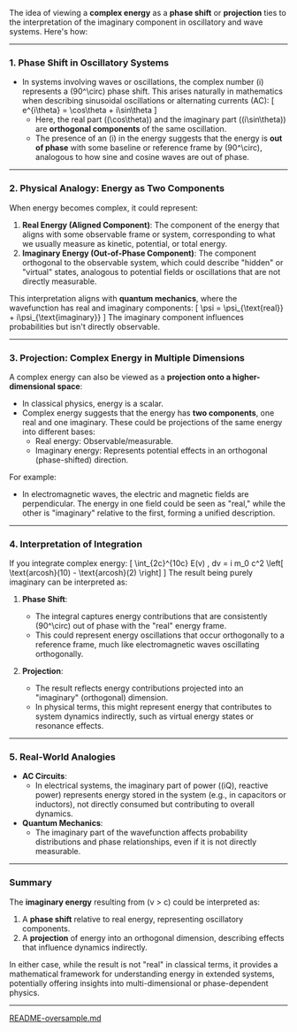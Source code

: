 The idea of viewing a **complex energy** as a **phase shift** or **projection** ties to the interpretation of the imaginary component in oscillatory and wave systems. Here's how:

---

### 1. **Phase Shift in Oscillatory Systems**
- In systems involving waves or oscillations, the complex number \(i\) represents a \(90^\circ\) phase shift. This arises naturally in mathematics when describing sinusoidal oscillations or alternating currents (AC):
  \[
  e^{i\theta} = \cos\theta + i\sin\theta
  \]
  - Here, the real part (\(\cos\theta\)) and the imaginary part (\(i\sin\theta\)) are **orthogonal components** of the same oscillation.
  - The presence of an \(i\) in the energy suggests that the energy is **out of phase** with some baseline or reference frame by \(90^\circ\), analogous to how sine and cosine waves are out of phase.

---

### 2. **Physical Analogy: Energy as Two Components**
When energy becomes complex, it could represent:
1. **Real Energy (Aligned Component)**: The component of the energy that aligns with some observable frame or system, corresponding to what we usually measure as kinetic, potential, or total energy.
2. **Imaginary Energy (Out-of-Phase Component)**: The component orthogonal to the observable system, which could describe "hidden" or "virtual" states, analogous to potential fields or oscillations that are not directly measurable.

This interpretation aligns with **quantum mechanics**, where the wavefunction has real and imaginary components:
\[
\psi = \psi_{\text{real}} + i\psi_{\text{imaginary}}
\]
The imaginary component influences probabilities but isn't directly observable.

---

### 3. **Projection: Complex Energy in Multiple Dimensions**
A complex energy can also be viewed as a **projection onto a higher-dimensional space**:
- In classical physics, energy is a scalar.
- Complex energy suggests that the energy has **two components**, one real and one imaginary. These could be projections of the same energy into different bases:
  - Real energy: Observable/measurable.
  - Imaginary energy: Represents potential effects in an orthogonal (phase-shifted) direction.

For example:
- In electromagnetic waves, the electric and magnetic fields are perpendicular. The energy in one field could be seen as "real," while the other is "imaginary" relative to the first, forming a unified description.

---

### 4. **Interpretation of Integration**
If you integrate complex energy:
\[
\int_{2c}^{10c} E(v) \, dv = i m_0 c^2 \left[ \text{arcosh}(10) - \text{arcosh}(2) \right]
\]
The result being purely imaginary can be interpreted as:
1. **Phase Shift**:
   - The integral captures energy contributions that are consistently \(90^\circ\) out of phase with the "real" energy frame.
   - This could represent energy oscillations that occur orthogonally to a reference frame, much like electromagnetic waves oscillating orthogonally.

2. **Projection**:
   - The result reflects energy contributions projected into an "imaginary" (orthogonal) dimension.
   - In physical terms, this might represent energy that contributes to system dynamics indirectly, such as virtual energy states or resonance effects.

---

### 5. **Real-World Analogies**
- **AC Circuits**:
  - In electrical systems, the imaginary part of power (\(iQ\), reactive power) represents energy stored in the system (e.g., in capacitors or inductors), not directly consumed but contributing to overall dynamics.
- **Quantum Mechanics**:
  - The imaginary part of the wavefunction affects probability distributions and phase relationships, even if it is not directly measurable.

---

### Summary
The **imaginary energy** resulting from \(v > c\) could be interpreted as:
1. A **phase shift** relative to real energy, representing oscillatory components.
2. A **projection** of energy into an orthogonal dimension, describing effects that influence dynamics indirectly.

In either case, while the result is not "real" in classical terms, it provides a mathematical framework for understanding energy in extended systems, potentially offering insights into multi-dimensional or phase-dependent physics.


---

[README-oversample.md](https://t2m.io/LSP9YVC)
